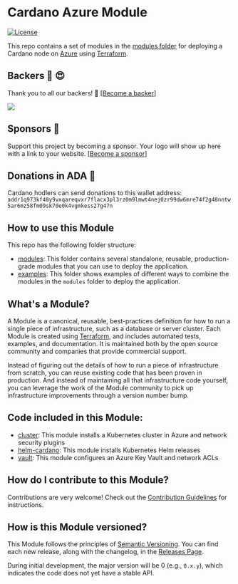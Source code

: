 # Cardano Azure Module

[![License](https://img.shields.io/badge/License-Apache%202.0-blue.svg)](https://opensource.org/licenses/Apache-2.0)

This repo contains a set of modules in the [modules folder](https://github.com/regel/terraform-azure-cardano/tree/main/modules) for deploying a Cardano node on [Azure](https://portal.azure.com/) using [Terraform](https://www.terraform.io/). 

## Backers :dart: :heart_eyes:

Thank you to all our backers! 🙏 [[Become a backer](https://opencollective.com/gh-regel#backer)]

<a href="https://opencollective.com/gh-regel#backers" target="_blank"><img src="https://opencollective.com/gh-regel/backers.svg?width=890"></a>

## Sponsors :whale:

Support this project by becoming a sponsor. Your logo will show up here with a
link to your website. [[Become a
sponsor](https://opencollective.com/gh-regel#sponsor)]

## Donations in ADA :gem:

Cardano hodlers can send donations to this wallet address: `addr1q973kf48y9vxqareqvxr7flacx3pl3rz0m9lmwt4nej0zr99dw6mre74f2g48nntw5ar6mz58fm09sk70e0k4vgmkess27g47n`

## How to use this Module

This repo has the following folder structure:

* [modules](https://github.com/regel/terraform-azure-cardano/tree/main/modules): This folder contains several standalone, reusable, production-grade modules that you can use to deploy the application.
* [examples](https://github.com/regel/terraform-azure-cardano/tree/main/examples): This folder shows examples of different ways to combine the modules in the `modules` folder to deploy the application.

## What's a Module?

A Module is a canonical, reusable, best-practices definition for how to run a single piece of infrastructure, such 
as a database or server cluster. Each Module is created using [Terraform](https://www.terraform.io/), and
includes automated tests, examples, and documentation. It is maintained both by the open source community and 
companies that provide commercial support. 

Instead of figuring out the details of how to run a piece of infrastructure from scratch, you can reuse 
existing code that has been proven in production. And instead of maintaining all that infrastructure code yourself, 
you can leverage the work of the Module community to pick up infrastructure improvements through
a version number bump.
 
## Code included in this Module:

* [cluster](https://github.com/regel/terraform-azure-cardano/tree/main/modules/cluster): This module installs a Kubernetes cluster in Azure and network security plugins
* [helm-cardano](https://github.com/regel/terraform-azure-cardano/tree/main/modules/helm-cardano): This module installs Kubernetes Helm releases
* [vault](https://github.com/regel/terraform-azure-cardano/tree/main/modules/vault): This module configures an Azure Key Vault and network ACLs


## How do I contribute to this Module?

Contributions are very welcome! Check out the [Contribution Guidelines](./CONTRIBUTING.md) for instructions.


## How is this Module versioned?

This Module follows the principles of [Semantic Versioning](http://semver.org/). You can find each new release, 
along with the changelog, in the [Releases Page](../../releases). 

During initial development, the major version will be 0 (e.g., `0.x.y`), which indicates the code does not yet have a 
stable API. 

